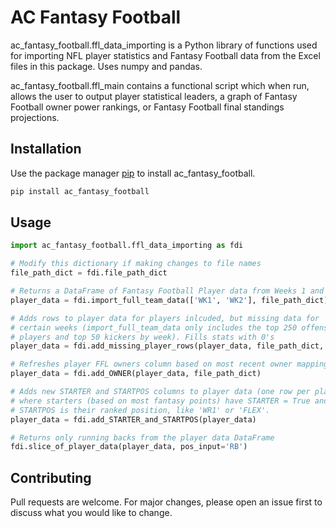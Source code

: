 # AC Fantasy Football

ac_fantasy_football.ffl_data_importing is a Python library of functions used for importing NFL player statistics and Fantasy Football data from the Excel files in this package. Uses numpy and pandas.

ac_fantasy_football.ffl_main contains a functional script which when run, allows the user to output player statistical leaders, a graph of Fantasy Football owner power rankings, or Fantasy Football final standings projections.

## Installation

Use the package manager [pip](https://pip.pypa.io/en/stable/) to install ac_fantasy_football.

```bash
pip install ac_fantasy_football
```

## Usage

```python
import ac_fantasy_football.ffl_data_importing as fdi

# Modify this dictionary if making changes to file names
file_path_dict = fdi.file_path_dict

# Returns a DataFrame of Fantasy Football Player data from Weeks 1 and 2
player_data = fdi.import_full_team_data(['WK1', 'WK2'], file_path_dict)

# Adds rows to player data for players inlcuded, but missing data for
# certain weeks (import_full_team_data only includes the top 250 offensive 
# players and top 50 kickers by week). Fills stats with 0's
player_data = fdi.add_missing_player_rows(player_data, file_path_dict, fill_value=0)

# Refreshes player FFL owners column based on most recent owner mappings
player_data = fdi.add_OWNER(player_data, file_path_dict)

# Adds new STARTER and STARTPOS columns to player data (one row per player) 
# where starters (based on most fantasy points) have STARTER = True and 
# STARTPOS is their ranked position, like 'WR1' or 'FLEX'.
player_data = fdi.add_STARTER_and_STARTPOS(player_data)

# Returns only running backs from the player data DataFrame
fdi.slice_of_player_data(player_data, pos_input='RB')

```
## Contributing

Pull requests are welcome. For major changes, please open an issue first
to discuss what you would like to change.
